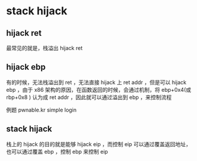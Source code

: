 # stack hijack 

## hijack ret

最常见的就是，栈溢出 hijack ret 

## hijack ebp

有的时候，无法栈溢出到 ret ，无法直接 hijack 上 ret addr ，但是可以 hijack ebp ，由于 x86 架构的原因，在函数返回的时候，会通过机制，将 ebp+0x4(或 rbp+0x8 ) 认为成 ret addr ，因此就可以通过溢出到 ebp ，来控制流程

例题 pwnable.kr simple login

## stack hijack

栈上的 hijack 的目的就是能够 hijack eip ，而控制 eip 可以通过覆盖返回地址，也可以通过覆盖 ebp ，控制 ebp 来控制 eip

